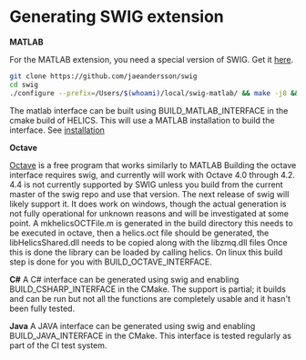 # Generating SWIG extension

**MATLAB**

For the MATLAB extension, you need a special version of SWIG. Get it [here](https://github.com/jaeandersson/swig).

```bash
git clone https://github.com/jaeandersson/swig
cd swig
./configure --prefix=/Users/$(whoami)/local/swig-matlab/ && make -j8 && make install
```

The matlab interface can be built using BUILD_MATLAB_INTERFACE in the cmake build of HELICS. This will use a MATLAB installation to build the interface. See [installation](../installation/language.html)

**Octave**

[Octave](https://www.gnu.org/software/octave/) is a free program that works similarly to MATLAB
Building the octave interface requires swig, and currently will work with Octave 4.0 through 4.2. 4.4 is not currently supported by SWIG unless you build from the current master of the swig repo and use that version. The next release of swig will likely support it. It does work on windows, though the actual generation is not fully operational for unknown reasons and will be investigated at some point. A mkhelicsOCTFile.m is generated in the build directory this needs to be executed in octave, then a helics.oct file should be generated, the libHelicsShared.dll needs to be copied along with the libzmq.dll files Once this is done the library can be loaded by calling helics. On linux this build step is done for you with BUILD_OCTAVE_INTERFACE.

**C#**
A C# interface can be generated using swig and enabling BUILD_CSHARP_INTERFACE in the CMake. The support is partial; it builds and can be run but not all the functions are completely usable and it hasn't been fully tested.

**Java**
A JAVA interface can be generated using swig and enabling BUILD_JAVA_INTERFACE in the CMake. This interface is tested regularly as part of the CI test system.

